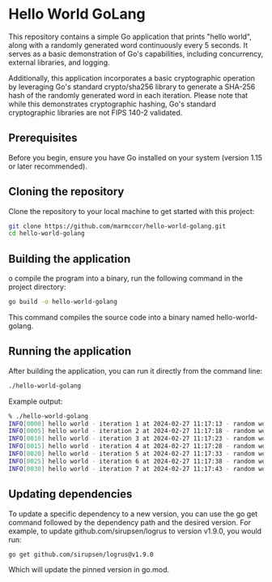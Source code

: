 # Hello World GoLang

This repository contains a simple Go application that prints "hello world",
along with a randomly generated word continuously every 5 seconds. It serves as
a basic demonstration of Go's capabilities, including concurrency, external
libraries, and logging.

Additionally, this application incorporates a basic cryptographic operation by
leveraging Go's standard crypto/sha256 library to generate a SHA-256 hash of the
randomly generated word in each iteration. Please note that while this
demonstrates cryptographic hashing, Go's standard cryptographic libraries are
not FIPS 140-2 validated.

## Prerequisites

Before you begin, ensure you have Go installed on your system (version 1.15 or
later recommended).

## Cloning the repository

Clone the repository to your local machine to get started with this project:

```bash
git clone https://github.com/marmccor/hello-world-golang.git
cd hello-world-golang
```

## Building the application

o compile the program into a binary, run the following command in the project
directory:

```bash
go build -o hello-world-golang
```

This command compiles the source code into a binary named hello-world-golang.

## Running the application

After building the application, you can run it directly from the command line:

```bash
./hello-world-golang
```

Example output:

```bash
% ./hello-world-golang
INFO[0000] hello world - iteration 1 at 2024-02-27 11:17:13 - random word: Beetleberyl - hash: 5dc4927eacf941b994d5b98eb5451887394e8f2ce2050e05eaa2481faf81661c
INFO[0005] hello world - iteration 2 at 2024-02-27 11:17:18 - random word: Catchertrail - hash: ed35b39871fa62b9f91e9dd11618ff851917a336c771b9157ec108836017202a
INFO[0010] hello world - iteration 3 at 2024-02-27 11:17:23 - random word: Biterbrindle - hash: 0f98eb5e6b046363c42d5bd36a8e6d99dd1e0d08a1d7ea629541ae7de9987cfd
INFO[0015] hello world - iteration 4 at 2024-02-27 11:17:28 - random word: Thumbhail - hash: 5cb5b9dd0327e1eee59305c343459f1cf9cb3dc116ccd0743771a64650690e90
INFO[0020] hello world - iteration 5 at 2024-02-27 11:17:33 - random word: Kittenvivid - hash: 55d50efe20193f12f2e1eb26ba2069fd4422a294364d74489537c8e72ed25234
INFO[0025] hello world - iteration 6 at 2024-02-27 11:17:38 - random word: Duckpeppermint - hash: 19299196b763ffce9afd13280c268aab0a9eae237a2e3c06bac625a21f824f47
INFO[0030] hello world - iteration 7 at 2024-02-27 11:17:43 - random word: Footwool - hash: a3a3fd79f76761091199925cbc19d548fb238897a9eca2f3e9d66d743e658110
```

## Updating dependencies

To update a specific dependency to a new version, you can use the go get command
followed by the dependency path and the desired version. For example, to update
github.com/sirupsen/logrus to version v1.9.0, you would run:

```bash
go get github.com/sirupsen/logrus@v1.9.0
```

Which will update the pinned version in go.mod.
